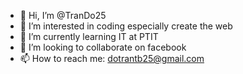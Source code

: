 - 👋 Hi, I’m @TranDo25
- 👀 I’m interested in coding especially create the web
- 🌱 I’m currently learning IT at PTIT
- 💞️ I’m looking to collaborate on facebook
- 📫 How to reach me: dotrantb25@gmail.com

<!---
TranDo25/TranDo25 is a ✨ special ✨ repository because its `README.md` (this file) appears on your GitHub profile.
You can click the Preview link to take a look at your changes.
--->
